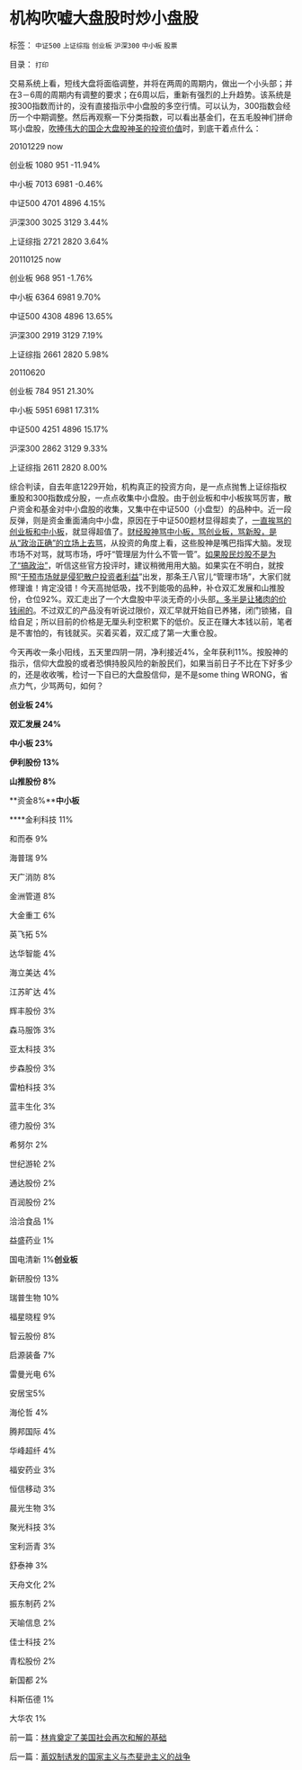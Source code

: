 # 机构吹嘘大盘股时炒小盘股

标签： `中证500` `上证综指` `创业板` `沪深300` `中小板` `股票` 

目录： `打印`

交易系统上看，短线大盘将面临调整，并将在两周的周期内，做出一个小头部；并在3－6周的周期内有调整的要求；在6周以后，重新有强烈的上升趋势。该系统是按300指数而计的，没有直接指示中小盘股的多空行情。可以认为，300指数会经历一个中期调整。然后再观察一下分类指数，可以看出基金们，在五毛股神们拼命骂小盘股，[吹捧伟大的国企大盘股神圣的投资价值](../../../2011/4/7/银行地产和ST的逆反投资.md)时，到底干着点什么：

20101229 now

创业板 1080 951 -11.94%

中小板 7013 6981 -0.46%

中证500 4701 4896 4.15%

沪深300 3025 3129 3.44%

上证综指 2721 2820 3.64%



20110125 now

创业板 968 951 -1.76%

中小板 6364 6981 9.70%

中证500 4308 4896 13.65%

沪深300 2919 3129 7.19%

上证综指 2661 2820 5.98%



20110620

创业板 784 951 21.30%

中小板 5951 6981 17.31%

中证500 4251 4896 15.17%

沪深300 2862 3129 9.33%

上证综指 2611 2820 8.00%



综合判读，自去年底1229开始，机构真正的投资方向，是一点点抛售上证综指权重股和300指数成分股，一点点收集中小盘股。由于创业板和中小板挨骂厉害，散户资金和基金对中小盘股的收集，又集中在中证500（小盘型）的品种中。近一段反弹，则是资金重面涌向中小盘，原因在于中证500题材显得超卖了，[一直挨骂的创业板和中小板](../../../2011/6/20/管理层应反思为“A股机构化”而妖魔化散户.md)，就显得超值了。[财经股神骂中小板，骂创业板，骂新股，是从“政治正确”的立场上去骂](../../../2010/7/1/股评家骂散户，骂市场经济，骂创业板，骂买卖自愿.md)，从投资的角度上看，这些股神是嘴巴指挥大脑。发现市场不对骂，就骂市场，呼吁“管理层为什么不管一管”。[如果股民炒股不是为了“搞政治”](../../../2011/6/29/忠告五毛型股民不要拉皮条.md)，听信这些官方投评时，建议稍微用用大脑。如果实在不明白，就按照“[干预市场就是侵犯散户投资者利益](../../../2011/6/30/学点经济学不能帮你发大财.md)”出发，那条王八官儿“管理市场”，大家们就修理谁！肯定没错！今天高抛低吸，找不到能吸的品种，补仓双汇发展和山推股份，仓位92%。双汇走出了一个大盘股中平淡无奇的小头部[，多半是让猪肉的价钱闹的](../../../2011/7/14/猪肉涨得太晚了；股市涨得太少了；.md)。不过双汇的产品没有听说过限价，双汇早就开始自已养猪，闭门锁猪，自给自足；所以目前的价格是无厘头利空积累下的低价。反正在赚大本钱以前，笔者是不害怕的，有钱就买。买着买着，双汇成了第一大重仓股。



今天再收一条小阳线，五天里四阴一阴，净利接近4%，全年获利11%。按股神的指示，信仰大盘股的或者恐惧持股风险的新股民们，如果当前日子不比在下好多少的，还是收收嘴，检讨一下自已的大盘股信仰，是不是some
thing WRONG，省点力气，少骂两句，如何？

**创业板 24%**

**双汇发展 24%**

**中小板 23%**

**伊利股份 13%**

**山推股份 8%**

**资金8%****中小板**

****金利科技 11%

和而泰 9%

海普瑞 9%

天广消防 8%

金洲管道 8%

大金重工 6%

英飞拓 5%

达华智能 4%

海立美达 4%

江苏旷达 4%

辉丰股份 3%

森马服饰 3%

亚太科技 3%

步森股份 3%

雷柏科技 3%

蓝丰生化 3%

德力股份 3%

希努尔 2%

世纪游轮 2%

通达股份 2%

百润股份 2%

洽洽食品 1%

益盛药业 1%

国电清新 1%**创业板**

新研股份 13%

瑞普生物 10%

福星晓程 9%

智云股份 8%

启源装备 7%

雷曼光电 6%

安居宝5%

海伦哲 4%

腾邦国际 4%

华峰超纤 4%

福安药业 3%

恒信移动 3%

晨光生物 3%

聚光科技 3%

宝利沥青 3%

舒泰神 3%

天舟文化 2%

振东制药 2%

天喻信息 2%

佳士科技 2%

青松股份 2%

新国都 2%

科斯伍德 1%

大华农 1%





前一篇：[林肯奠定了美国社会再次和解的基础](../../../2011/7/14/林肯奠定了美国社会再次和解的基础.md)

后一篇：[蓄奴制诱发的国家主义与杰斐逊主义的战争](../../../2011/7/15/蓄奴制诱发的国家主义与杰斐逊主义的战争.md)